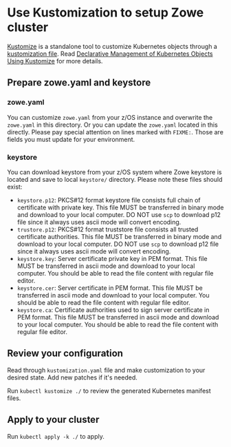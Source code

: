 # Use Kustomization to setup Zowe cluster

[Kustomize](https://github.com/kubernetes-sigs/kustomize) is a standalone tool to customize Kubernetes objects through a [kustomization file](https://kubectl.docs.kubernetes.io/references/kustomize/glossary/#kustomization). Read [Declarative Management of Kubernetes Objects Using Kustomize](https://kubernetes.io/docs/tasks/manage-kubernetes-objects/kustomization/) for more details.

## Prepare zowe.yaml and keystore

### zowe.yaml

You can customize `zowe.yaml` from your z/OS instance and overwrite the `zowe.yaml` in this directory. Or you can update the `zowe.yaml` located in this directly. Please pay special attention on lines marked with `FIXME:`. Those are fields you must update for your environment.

### keystore

You can download keystore from your z/OS system where Zowe keystore is located and save to local `keystore/` directory. Please note these files should exist:

- `keystore.p12`: PKCS#12 format keystore file consists full chain of certificate with private key. This file MUST be transferred in binary mode and download to your local computer. DO NOT use `scp` to download p12 file since it always uses ascii mode will convert encoding.
- `trustore.p12`: PKCS#12 format truststore file consists all trusted certificate authorities. This file MUST be transferred in binary mode and download to your local computer. DO NOT use `scp` to download p12 file since it always uses ascii mode will convert encoding.
- `keystore.key`: Server certificate private key in PEM format. This file MUST be transferred in ascii mode and download to your local computer. You should be able to read the file content with regular file editor.
- `keystore.cer`: Server certificate in PEM format. This file MUST be transferred in ascii mode and download to your local computer. You should be able to read the file content with regular file editor.
- `keystore.ca`: Certificate authorities used to sign server certificate in PEM format. This file MUST be transferred in ascii mode and download to your local computer. You should be able to read the file content with regular file editor.

## Review your configuration

Read through `kustomization.yaml` file and make customization to your desired state. Add new patches if it's needed.

Run `kubectl kustomize ./` to review the generated Kubernetes manifest files.

## Apply to your cluster

Run `kubectl apply -k ./` to apply.
